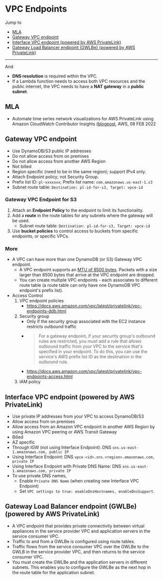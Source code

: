 # VPC Endpoints

Jump to
- [MLA](#mla)
- [Gateway VPC endpoint](#gateway-vpc-endpoint)
- [Interface VPC endpoint (powered by AWS PrivateLink)](#interface-vpc-endpoint-powered-by-aws-privatelink)
- [Gateway Load Balancer endpoint (GWLBe) (powered by AWS PrivateLink)](#gateway-load-balancer-endpoint-gwlbe-powered-by-aws-privatelink)

---
And
- **DNS resolution** is required within the VPC.
- If a Lambda function needs to access both VPC resources and the public internet, the VPC needs to have a **NAT gateway** in a **public subnet**.

## MLA

- Automate time series network visualizations for AWS PrivateLink using Amazon CloudWatch Contributor Insights ([blogpost](https://aws.amazon.com/blogs/mt/automate-time-series-network-visualizations-for-aws-privatelink-using-amazon-cloudwatch-contributor-insights/), AWS, 08 FEB 2022


## Gateway VPC endpoint

- Use DynamoDB/S3 public IP addresses
- Do not allow access from on premises
- Do not allow access from another AWS Region
- Not billed
- Region specific (need to be in the same region); support IPv4 only.
- Attach Endpoint policy; not Security Group.
- Prefix list ID: `pl-xxxxxxx`; Prefix list name: `com.amazonaws.us-east-1.s3`
- Subnet route table: `Destination: pl-id-for-s3, Target: vpce-id`

### Gateway VPC Endpoint for S3

1. Attach an **Endpoint Policy** to the endpoint to limit its functionality.
2. Add a **route** in the route tables for any subnets where the gateway will be used.
    - Subnet route table:  `Destination: pl-id-for-s3, Target: vpce-id`
3. Use **bucket policies** to control access to buckets from specific endpoints, or specific VPCs.

### More
- A VPC can have more than one DynamoDB (or S3) Gateway VPC endpoint.
    - A VPC endpoint supports an [MTU of 8500 bytes](https://docs.aws.amazon.com/vpc/latest/privatelink/vpc-limits-endpoints.html). Packets with a size larger than 8500 bytes that arrive at the VPC endpoint are dropped.
    - You can create multiple VPC endpoints - each associates to different route table (a route table can only have one DynamoDB VPC endpoint's prefix list).
- Access Control
    1. VPC endpoint policies
        - https://docs.aws.amazon.com/vpc/latest/privatelink/vpc-endpoints-ddb.html
    2. Security group
        - Only if the security group associated with the EC2 instance restricts outbound traffic
        - > For a gateway endpoint, if your security group's outbound rules are restricted, you must add a rule that allows outbound traffic from your VPC to the service that's specified in your endpoint. To do this, you can use the service's AWS prefix list ID as the destination in the outbound rule.
        - https://docs.aws.amazon.com/vpc/latest/privatelink/vpc-endpoints-access.html
    3. IAM policy


## Interface VPC endpoint (powered by AWS PrivateLink)

- Use private IP addresses from your VPC to access DynamoDB/S3
- Allow access from on premises
- Allow access from an Amazon VPC endpoint in another AWS Region by using Amazon VPC peering or AWS Transit Gateway
- Billed
- AZ specific
- Through IGW (not using Interface Endpoint): DNS `sns.us-east-1.amazonaws.com, public IP`
- Using Interface Endpoint: DNS `vpce-<id>.sns.<region>.amazonaws.com, private IP`
- Using Interface Endpoint with Private DNS Name: DNS `sns.us-east-1.amazonaws.com, private IP`
- To use private DNS names,
    - Enable `Private DNS Name` (when creating new Interface VPC Endpoint)
    - Set `VPC settings to true: enableDnsHostnames, enableDnsSupport`.

## Gateway Load Balancer endpoint (GWLBe) (powered by AWS PrivateLink)

- A VPC endpoint that provides private connectivity between virtual appliances in the service provider VPC and application servers in the service consumer VPC.
- Traffic to and from a GWLBe is configured using route tables.
- Traffic flows from the service consumer VPC over the GWLBe to the GWLB in the service provider VPC, and then returns to the service consumer VPC.
- You must create the GWLBe and the application servers in different subnets. This enables you to configure the GWLBe as the next hop in the route table for the application subnet.

